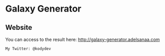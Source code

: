 # Galaxy Generator

## Website
You can access to the result here: http://galaxy-generator.adelsanaa.com

``` bash
My Twitter: @kodydev
```
